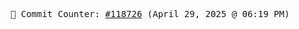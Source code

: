 <p align="center">
    <samp>
        📮 Commit Counter: <a href="https://github.com/Javascript-void0/Javascript-void0/commits/main">#118726</a> (April 29, 2025 @ 06:19 PM)
    </samp>
</p>
